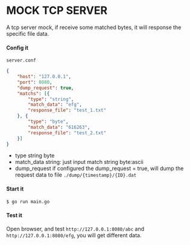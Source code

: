 MOCK TCP SERVER
===============

A tcp server mock, if receive some matched bytes, it will response the specific file data. 

#### Config it
`server.conf`
```json
{
    "host": "127.0.0.1",
    "port": 8080,
    "dump_request": true,
    "matchs": [{
        "type": "string",
        "match_data": "efg",
        "response_file": "test_1.txt"
    }, {
        "type": "byte",
        "match_data": "616263",
        "response_file": "test_2.txt"
    }]
}
```

- type
    string
    byte
- match_data
    string: just input match string
    byte:ascii
- dump_request
    if configured the dump_request = true, will dump the request data to file `./dump/{timestamp}/{ID}.dat`

#### Start it
```bash
$ go run main.go
```

#### Test it
Open browser, and test `http://127.0.0.1:8080/abc` and `http://127.0.0.1:8080/efg`, you will get different data.


